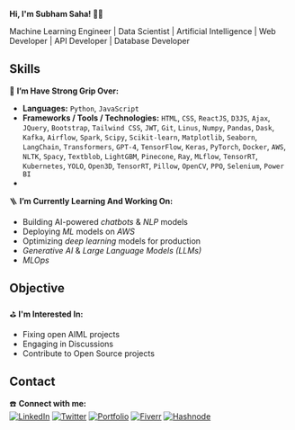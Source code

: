 **Hi, I'm Subham Saha! 👋🏻**

Machine Learning Engineer | Data Scientist | Artificial Intelligence | Web Developer | API Developer | Database Developer
## Skills
🔭 **I’m Have Strong Grip Over:** 
- **Languages:** `Python`, `JavaScript`
- **Frameworks / Tools / Technologies:** `HTML`, `CSS`, `ReactJS`, `D3JS`, `Ajax`, `JQuery`, `Bootstrap`, `Tailwind CSS`, `JWT`, `Git`, `Linus`, `Numpy`, `Pandas`, `Dask`, `Kafka`, `Airflow`, `Spark`, `Scipy`, `Scikit-learn`, `Matplotlib`, `Seaborn`, `LangChain`, `Transformers`, `GPT-4`, `TensorFlow`, `Keras`, `PyTorch`, `Docker`, `AWS`, `NLTK`, `Spacy`, `Textblob`, `LightGBM`, `Pinecone`, `Ray`, `MLflow`, `TensorRT`, `Kubernetes`, `YOLO`, `Open3D`, `TensorRT`, `Pillow`, `OpenCV`, `PPO`, `Selenium`, `Power BI`
- 
🪜 **I’m Currently Learning And Working On:**  
- Building AI-powered *chatbots* & *NLP* models
- Deploying *ML* models on *AWS*
- Optimizing *deep learning* models for production
- *Generative AI* & *Large Language Models (LLMs)*
- *MLOps*
## Objective
⛳️ **I'm Interested In:**
- Fixing open AIML projects
- Engaging in Discussions
- Contribute to Open Source projects
## Contact
☎️ **Connect with me:**  
[![LinkedIn](https://img.shields.io/badge/LinkedIn-Profile-blue)](https://linkedin.com/in/subham59036) 
[![Twitter](https://img.shields.io/badge/Twitter(X)-Profile-green)](https://x.com/subham59036)
[![Portfolio](https://img.shields.io/badge/Portfolio-Visit-red)](https://subham59036.vercel.app) 
[![Fiverr](https://img.shields.io/badge/Fiverr-Hire-yellow)](https://fiverr.com/subham59036)
[![Hashnode](https://img.shields.io/badge/Hashnode-Read-lightgrey)](https://subham59036.vercel.app)
